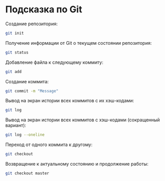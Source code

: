 # Подсказка по Git

Создание репозитория:
```sh
git init
```
Получение информации от Git о текущем состоянии репозитория:
```sh
git status
```
Добавление файла к следующему коммиту:
```sh
git add
```
Создание коммита:
```sh
git commit -m "Message"
```
Вывод на экран истории всех коммитов с их хэш-кодами:
```sh
git log
```
Вывод на экран истории всех коммитов с хэш-кодами (сокращенный вариант):
```sh
git log --oneline
```
Переход от одного коммита к другому:
```sh
git checkout
```
Возвращение к актуальному состоянию и продолжение работы:
```sh
git checkout master
```

